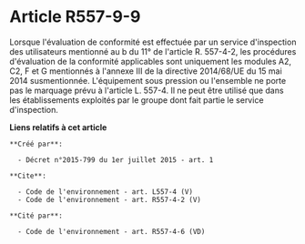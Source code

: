 # Article R557-9-9

Lorsque l'évaluation de conformité est effectuée par un service d'inspection des utilisateurs mentionné au b du 11° de
l'article R. 557-4-2, les procédures d'évaluation de la conformité applicables sont uniquement les modules A2, C2, F et G
mentionnés à l'annexe III de la directive 2014/68/UE du 15 mai 2014 susmentionnée. L'équipement sous pression ou l'ensemble
ne porte pas le marquage prévu à l'article L. 557-4. Il ne peut être utilisé que dans les établissements exploités par le
groupe dont fait partie le service d'inspection.

**Liens relatifs à cet article**

	**Créé par**:

	  - Décret n°2015-799 du 1er juillet 2015 - art. 1

	**Cite**:

	  - Code de l'environnement - art. L557-4 (V)
	  - Code de l'environnement - art. R557-4-2 (V)

	**Cité par**:

	  - Code de l'environnement - art. R557-4-6 (VD)
